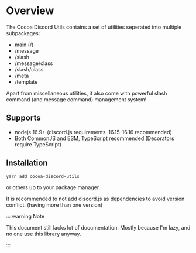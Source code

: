 # Overview

The Cocoa Discord Utils contains a set of utilities seperated into multiple subpackages:

- main (/)
- /message
- /slash
- /message/class
- /slash/class
- /meta
- /template

Apart from miscellaneous utilities, it also come with powerful slash command (and message command) management system!

## Supports

- nodejs 16.9+ (discord.js requirements, 16.15-16.16 recommended)
- Both CommonJS and ESM, TypeScript recommended (Decorators require TypeScript)

## Installation

```bash
yarn add cocoa-discord-utils
```

or others up to your package manager.

It is recommended to not add discord.js as dependencies to avoid version conflict. (having more than one version)

::: warning Note

This document still lacks lot of documentation. Mostly because I'm lazy, and no one use this library anyway.

:::
